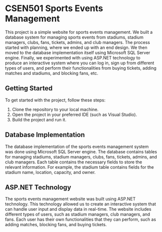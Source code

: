 # CSEN501 Sports Events Management

This project is a simple website for sports events management. We built a database system for managing sports events from stadiums, stadium managers, clubs, fans, tickets, admins, and club managers. The process started with planning, where we ended up with an end design. We then moved to the database implementation itself using Microsoft SQL Server engine. Finally, we experimented with using ASP.NET technology to produce an interactive system where you can log in, sign up from different types of users, and perform their functionalities from buying tickets, adding matches and stadiums, and blocking fans, etc.

## Getting Started

To get started with the project, follow these steps:

1. Clone the repository to your local machine.
2. Open the project in your preferred IDE (such as Visual Studio).
3. Build the project and run it.

## Database Implementation

The database implementation of the sports events management system was done using Microsoft SQL Server engine. The database contains tables for managing stadiums, stadium managers, clubs, fans, tickets, admins, and club managers. Each table contains the necessary fields to store the relevant information. For example, the stadium table contains fields for the stadium name, location, capacity, and owner.

## ASP.NET Technology

The sports events management website was built using ASP.NET technology. This technology allowed us to create an interactive system that can handle user input and display data in real-time. The website includes different types of users, such as stadium managers, club managers, and fans. Each user has their own functionalities that they can perform, such as adding matches, blocking fans, and buying tickets.
